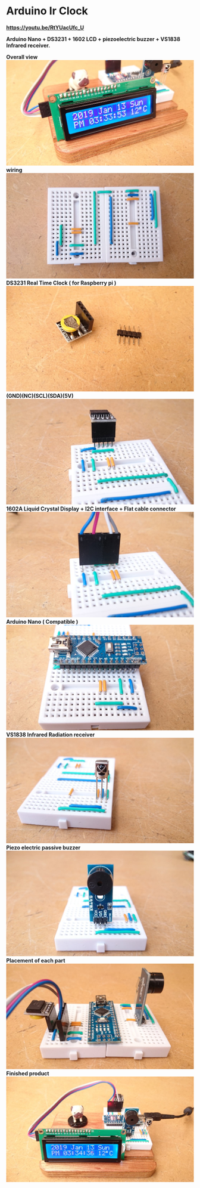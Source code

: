 # Arduino Ir Clock
<b>https://youtu.be/RtYUacUfc_U<b>
  
<b>Arduino Nano + DS3231 + 1602 LCD + piezoelectric buzzer + VS1838 Infrared receiver.</b>

Overall view
<img src="https://github.com/faowff034faerf3490ur/arduino_ir_clock/blob/master/IMG/20190113153400_copy.jpg" title="photo 1">
<br>wiring</br> 
<img src="https://github.com/faowff034faerf3490ur/arduino_ir_clock/blob/master/IMG/20190113151925_copy.jpg" title="photo 3"><br>DS3231 Real Time Clock ( for Raspberry pi )<br>
<img src="https://github.com/faowff034faerf3490ur/arduino_ir_clock/blob/master/IMG/20190113151026_copy.jpg" title="photo 2"><br>(GND)(NC)(SCL)(SDA)(5V)<br>
<img src="https://github.com/faowff034faerf3490ur/arduino_ir_clock/blob/master/IMG/20190113152021_copy.jpg" title="photo 4"><br>1602A Liquid Crystal Display + I2C interface + Flat cable connector</br> 
<img src="https://github.com/faowff034faerf3490ur/arduino_ir_clock/blob/master/IMG/20190113152136_copy.jpg" title="photo 5"><br>Arduino Nano ( Compatible )</br> 
<img src="https://github.com/faowff034faerf3490ur/arduino_ir_clock/blob/master/IMG/20190113152252_copy.jpg" title="photo 6"><br>VS1838 Infrared Radiation receiver</br> 
<img src="https://github.com/faowff034faerf3490ur/arduino_ir_clock/blob/master/IMG/20190113152402_copy.jpg" title="photo 7"><br>Piezo electric passive buzzer</br> 
<img src="https://github.com/faowff034faerf3490ur/arduino_ir_clock/blob/master/IMG/20190113152438_copy.jpg" title="photo 8"><br>Placement of each part</br>
<img src="https://github.com/faowff034faerf3490ur/arduino_ir_clock/blob/master/IMG/20190113153012_copy.jpg" title="photo 9"><br>Finished product</br>
<img src="https://github.com/faowff034faerf3490ur/arduino_ir_clock/blob/master/IMG/20190113153443_copy.jpg" title="photo 10">


